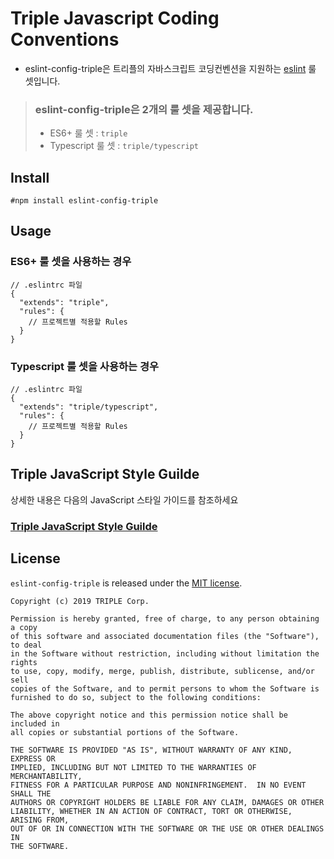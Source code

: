 # Triple Javascript Coding Conventions
- eslint-config-triple은 트리플의 자바스크립트 코딩컨벤션을 지원하는 [eslint](http://eslint.org/) 룰 셋입니다.

> ### eslint-config-triple은 2개의 룰 셋을 제공합니다.
> - ES6+ 룰 셋 : `triple`
> - Typescript 룰 셋 : `triple/typescript`

## Install
```
#npm install eslint-config-triple
```

## Usage
### ES6+ 룰 셋을 사용하는 경우
```
// .eslintrc 파일
{
  "extends": "triple",
  "rules": {
    // 프로젝트별 적용할 Rules
  }
}
```

### Typescript 룰 셋을 사용하는 경우
```
// .eslintrc 파일
{
  "extends": "triple/typescript",
  "rules": {
    // 프로젝트별 적용할 Rules
  }
}
```

## Triple JavaScript Style Guilde
상세한 내용은 다음의 JavaScript 스타일 가이드를 참조하세요  

### [Triple JavaScript Style Guilde](STYLE_GUIDE.md)


## License
`eslint-config-triple` is released under the [MIT license](LICENSE).

```
Copyright (c) 2019 TRIPLE Corp.

Permission is hereby granted, free of charge, to any person obtaining a copy
of this software and associated documentation files (the "Software"), to deal
in the Software without restriction, including without limitation the rights
to use, copy, modify, merge, publish, distribute, sublicense, and/or sell
copies of the Software, and to permit persons to whom the Software is
furnished to do so, subject to the following conditions:

The above copyright notice and this permission notice shall be included in
all copies or substantial portions of the Software.

THE SOFTWARE IS PROVIDED "AS IS", WITHOUT WARRANTY OF ANY KIND, EXPRESS OR
IMPLIED, INCLUDING BUT NOT LIMITED TO THE WARRANTIES OF MERCHANTABILITY,
FITNESS FOR A PARTICULAR PURPOSE AND NONINFRINGEMENT.  IN NO EVENT SHALL THE
AUTHORS OR COPYRIGHT HOLDERS BE LIABLE FOR ANY CLAIM, DAMAGES OR OTHER
LIABILITY, WHETHER IN AN ACTION OF CONTRACT, TORT OR OTHERWISE, ARISING FROM,
OUT OF OR IN CONNECTION WITH THE SOFTWARE OR THE USE OR OTHER DEALINGS IN
THE SOFTWARE.
```